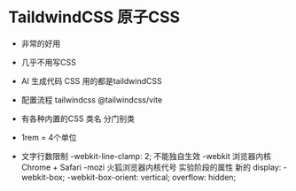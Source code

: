 # TaildwindCSS 原子CSS

- 非常的好用
- 几乎不用写CSS
- AI 生成代码 CSS 用的都是taildwindCSS
- 配置流程
    tailwindcss @tailwindcss/vite
- 有各种内置的CSS 类名  分门别类
- 1rem = 4个单位

- 文字行数限制
    -webkit-line-clamp: 2;  不能独自生效
    -webkit 浏览器内核   Chrome + Safari
    -mozi 火狐浏览器内核代号 
    实验阶段的属性  新的
    display: -webkit-box;
    -webkit-box-orient: vertical;
    overflow: hidden;